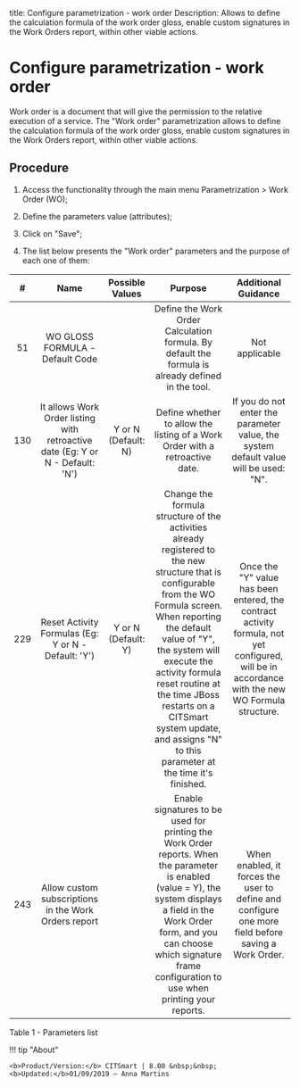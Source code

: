 title: Configure parametrization - work order
Description: Allows to define the calculation formula of the work order gloss, enable custom signatures in the Work Orders report, within other viable actions.
# Configure parametrization - work order

Work order is a document that will give the permission to the relative execution
of a service. The "Work order" parametrization allows to define the calculation
formula of the work order gloss, enable custom signatures in the Work Orders
report, within other viable actions.

Procedure
-------------

1.  Access the functionality through the main menu Parametrization \> Work Order
    (WO);

2.  Define the parameters value (attributes);

3.  Click on "Save";

4.  The list below presents the "Work order" parameters and the purpose of each
    one of them:

|  #  |                                      Name                                      |   Possible Values   |                                                                                                                                                                              Purpose                                                                                                                                                                             |                                                                Additional Guidance                                                               |
|:---:|:------------------------------------------------------------------------------:|:-------------------:|:----------------------------------------------------------------------------------------------------------------------------------------------------------------------------------------------------------------------------------------------------------------------------------------------------------------------------------------------------------------:|:------------------------------------------------------------------------------------------------------------------------------------------------:|
|  51 |                         WO GLOSS FORMULA - Default Code                        |                     |                                                                                                                                 Define the Work Order Calculation formula. By default the formula is already defined in the tool.                                                                                                                                |                                                                  Not applicable                                                                  |
| 130 | It allows Work Order listing with retroactive date (Eg: Y or N - Default: 'N') | Y or N (Default: N) |                                                                                                                                           Define whether to allow the listing of a Work Order with a retroactive date.                                                                                                                                           |                               If you do not enter the parameter value, the system default value will be used: "N".                               |
| 229 |               Reset Activity Formulas (Eg: Y or N - Default: 'Y')              | Y or N (Default: Y) | Change the formula structure of the activities already registered to the new structure that is configurable from the WO Formula screen. When reporting the default value of "Y", the system will execute the activity formula reset routine at the time JBoss restarts on a CITSmart system update, and assigns "N" to this parameter at the time it's finished. | Once the "Y" value has been entered, the contract activity formula, not yet configured, will be in accordance with the new WO Formula structure. |
| 243 |              Allow custom subscriptions in the Work Orders report              |                     |                                                    Enable signatures to be used for printing the Work Order reports. When the parameter is enabled (value = Y), the system displays a field in the Work Order form, and you can choose which signature frame configuration to use when printing your reports.                                                    |                        When enabled, it forces the user to define and configure one more field before saving a Work Order.                       |

Table 1 - Parameters list

!!! tip "About"

    <b>Product/Version:</b> CITSmart | 8.00 &nbsp;&nbsp;
    <b>Updated:</b>01/09/2019 – Anna Martins
